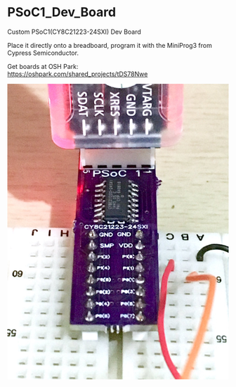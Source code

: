 # PSoC1_Dev_Board
Custom PSoC1(CY8C21223-24SXI) Dev Board 

Place it directly onto a breadboard, program it with the MiniProg3 from Cypress Semiconductor.   
  
Get boards at OSH Park:  
https://oshpark.com/shared_projects/tDS78Nwe    


![alt tag](/PSoC1_custom_devboard.jpeg)

